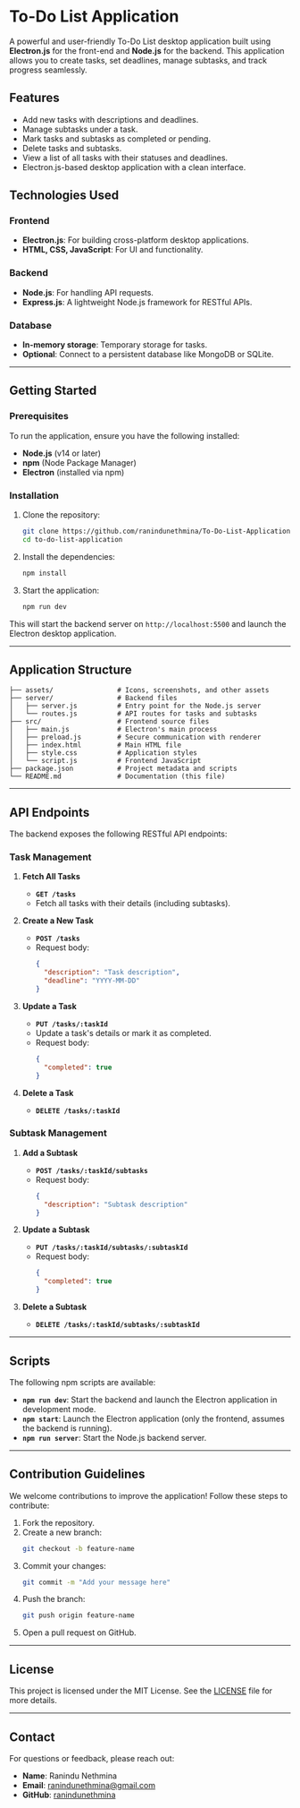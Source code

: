 # To-Do List Application

A powerful and user-friendly To-Do List desktop application built using **Electron.js** for the front-end and **Node.js** for the backend. This application allows you to create tasks, set deadlines, manage subtasks, and track progress seamlessly.

## Features

- Add new tasks with descriptions and deadlines.
- Manage subtasks under a task.
- Mark tasks and subtasks as completed or pending.
- Delete tasks and subtasks.
- View a list of all tasks with their statuses and deadlines.
- Electron.js-based desktop application with a clean interface.

## Technologies Used

### Frontend
- **Electron.js**: For building cross-platform desktop applications.
- **HTML, CSS, JavaScript**: For UI and functionality.

### Backend
- **Node.js**: For handling API requests.
- **Express.js**: A lightweight Node.js framework for RESTful APIs.

### Database
- **In-memory storage**: Temporary storage for tasks.
- **Optional**: Connect to a persistent database like MongoDB or SQLite.

---

## Getting Started

### Prerequisites

To run the application, ensure you have the following installed:

- **Node.js** (v14 or later)
- **npm** (Node Package Manager)
- **Electron** (installed via npm)

### Installation

1. Clone the repository:

    ```bash
    git clone https://github.com/ranindunethmina/To-Do-List-Application.git
    cd to-do-list-application
    ```

2. Install the dependencies:

    ```bash
    npm install
    ```

3. Start the application:

    ```bash
    npm run dev
    ```

This will start the backend server on `http://localhost:5500` and launch the Electron desktop application.

---

## Application Structure

```plaintext
├── assets/                # Icons, screenshots, and other assets
├── server/                # Backend files
│   ├── server.js          # Entry point for the Node.js server
│   └── routes.js          # API routes for tasks and subtasks
├── src/                   # Frontend source files
│   ├── main.js            # Electron's main process
│   ├── preload.js         # Secure communication with renderer
│   ├── index.html         # Main HTML file
│   ├── style.css          # Application styles
│   └── script.js          # Frontend JavaScript
├── package.json           # Project metadata and scripts
└── README.md              # Documentation (this file)
```

---

## API Endpoints

The backend exposes the following RESTful API endpoints:

### Task Management

1. **Fetch All Tasks**
   - **`GET /tasks`**
   - Fetch all tasks with their details (including subtasks).

2. **Create a New Task**
   - **`POST /tasks`**
   - Request body:
     ```json
     {
       "description": "Task description",
       "deadline": "YYYY-MM-DD"
     }
     ```

3. **Update a Task**
   - **`PUT /tasks/:taskId`**
   - Update a task's details or mark it as completed.
   - Request body:
     ```json
     {
       "completed": true
     }
     ```

4. **Delete a Task**
   - **`DELETE /tasks/:taskId`**

### Subtask Management

1. **Add a Subtask**
   - **`POST /tasks/:taskId/subtasks`**
   - Request body:
     ```json
     {
       "description": "Subtask description"
     }
     ```

2. **Update a Subtask**
   - **`PUT /tasks/:taskId/subtasks/:subtaskId`**
   - Request body:
     ```json
     {
       "completed": true
     }
     ```

3. **Delete a Subtask**
   - **`DELETE /tasks/:taskId/subtasks/:subtaskId`**

---

## Scripts

The following npm scripts are available:

- **`npm run dev`**: Start the backend and launch the Electron application in development mode.
- **`npm start`**: Launch the Electron application (only the frontend, assumes the backend is running).
- **`npm run server`**: Start the Node.js backend server.

---

## Contribution Guidelines

We welcome contributions to improve the application! Follow these steps to contribute:

1. Fork the repository.
2. Create a new branch:
    ```bash
    git checkout -b feature-name
    ```
3. Commit your changes:
    ```bash
    git commit -m "Add your message here"
    ```
4. Push the branch:
    ```bash
    git push origin feature-name
    ```
5. Open a pull request on GitHub.

---

## License

This project is licensed under the MIT License. See the [LICENSE](LICENSE) file for more details.

---

## Contact

For questions or feedback, please reach out:

- **Name**: Ranindu Nethmina
- **Email**: ranindunethmina@gmail.com
- **GitHub**: [ranindunethmina](https://github.com/ranindunethmina)
